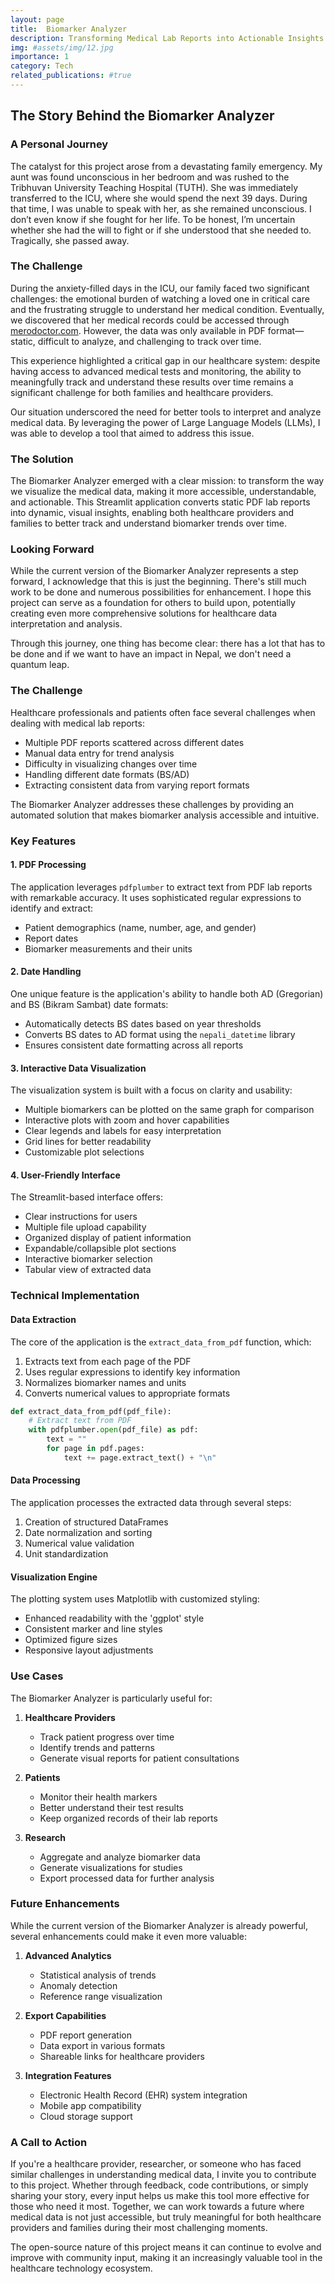 ```yaml
---
layout: page
title:  Biomarker Analyzer 
description: Transforming Medical Lab Reports into Actionable Insights
img: #assets/img/12.jpg
importance: 1
category: Tech
related_publications: #true
---
```

## The Story Behind the Biomarker Analyzer

### A Personal Journey

The catalyst for this project arose from a devastating family emergency. My aunt was found unconscious in her bedroom and was rushed to the Tribhuvan University Teaching Hospital (TUTH). She was immediately transferred to the ICU, where she would spend the next 39 days. During that time, I was unable to speak with her, as she remained unconscious. I don’t even know if she fought for her life. To be honest, I’m uncertain whether she had the will to fight or if she understood that she needed to. Tragically, she passed away.

### The Challenge

During the anxiety-filled days in the ICU, our family faced two significant challenges: the emotional burden of watching a loved one in critical care and the frustrating struggle to understand her medical condition. Eventually, we discovered that her medical records could be accessed through [merodoctor.com](https://labreport.merodoctor.com/). However, the data was only available in PDF format—static, difficult to analyze, and challenging to track over time.

This experience highlighted a critical gap in our healthcare system: despite having access to advanced medical tests and monitoring, the ability to meaningfully track and understand these results over time remains a significant challenge for both families and healthcare providers.

Our situation underscored the need for better tools to interpret and analyze medical data. By leveraging the power of Large Language Models (LLMs), I was able to develop a tool that aimed to address this issue.

### The Solution

The Biomarker Analyzer emerged with a clear mission: to transform the way we visualize the medical data, making it more accessible, understandable, and actionable. This Streamlit application converts static PDF lab reports into dynamic, visual insights, enabling both healthcare providers and families to better track and understand biomarker trends over time.

### Looking Forward

While the current version of the Biomarker Analyzer represents a step forward, I acknowledge that this is just the beginning. There's still much work to be done and numerous possibilities for enhancement. I hope this project can serve as a foundation for others to build upon, potentially creating even more comprehensive solutions for healthcare data interpretation and analysis.

Through this journey, one thing has become clear: there has a lot that has to be done and if we want to have an impact in Nepal, we don't need a quantum leap. 

### The Challenge

Healthcare professionals and patients often face several challenges when dealing with medical lab reports:

- Multiple PDF reports scattered across different dates
- Manual data entry for trend analysis
- Difficulty in visualizing changes over time
- Handling different date formats (BS/AD)
- Extracting consistent data from varying report formats

The Biomarker Analyzer addresses these challenges by providing an automated solution that makes biomarker analysis accessible and intuitive.

### Key Features

#### 1. PDF Processing
The application leverages `pdfplumber` to extract text from PDF lab reports with remarkable accuracy. It uses sophisticated regular expressions to identify and extract:
- Patient demographics (name, number, age, and gender)
- Report dates
- Biomarker measurements and their units

#### 2. Date Handling
One unique feature is the application's ability to handle both AD (Gregorian) and BS (Bikram Sambat) date formats:
- Automatically detects BS dates based on year thresholds
- Converts BS dates to AD format using the `nepali_datetime` library
- Ensures consistent date formatting across all reports

#### 3. Interactive Data Visualization
The visualization system is built with a focus on clarity and usability:
- Multiple biomarkers can be plotted on the same graph for comparison
- Interactive plots with zoom and hover capabilities
- Clear legends and labels for easy interpretation
- Grid lines for better readability
- Customizable plot selections

#### 4. User-Friendly Interface
The Streamlit-based interface offers:
- Clear instructions for users
- Multiple file upload capability
- Organized display of patient information
- Expandable/collapsible plot sections
- Interactive biomarker selection
- Tabular view of extracted data

### Technical Implementation

#### Data Extraction
The core of the application is the `extract_data_from_pdf` function, which:
1. Extracts text from each page of the PDF
2. Uses regular expressions to identify key information
3. Normalizes biomarker names and units
4. Converts numerical values to appropriate formats

```python
def extract_data_from_pdf(pdf_file):
    # Extract text from PDF
    with pdfplumber.open(pdf_file) as pdf:
        text = ""
        for page in pdf.pages:
            text += page.extract_text() + "\n"
```

#### Data Processing
The application processes the extracted data through several steps:
1. Creation of structured DataFrames
2. Date normalization and sorting
3. Numerical value validation
4. Unit standardization

#### Visualization Engine
The plotting system uses Matplotlib with customized styling:
- Enhanced readability with the 'ggplot' style
- Consistent marker and line styles
- Optimized figure sizes
- Responsive layout adjustments

### Use Cases

The Biomarker Analyzer is particularly useful for:

1. **Healthcare Providers**
   - Track patient progress over time
   - Identify trends and patterns
   - Generate visual reports for patient consultations

2. **Patients**
   - Monitor their health markers
   - Better understand their test results
   - Keep organized records of their lab reports

3. **Research**
   - Aggregate and analyze biomarker data
   - Generate visualizations for studies
   - Export processed data for further analysis

### Future Enhancements

While the current version of the Biomarker Analyzer is already powerful, several enhancements could make it even more valuable:

1. **Advanced Analytics**
   - Statistical analysis of trends
   - Anomaly detection
   - Reference range visualization

2. **Export Capabilities**
   - PDF report generation
   - Data export in various formats
   - Shareable links for healthcare providers

3. **Integration Features**
   - Electronic Health Record (EHR) system integration
   - Mobile app compatibility
   - Cloud storage support

### A Call to Action
If you're a healthcare provider, researcher, or someone who has faced similar challenges in understanding medical data, I invite you to contribute to this project. Whether through feedback, code contributions, or simply sharing your story, every input helps us make this tool more effective for those who need it most.
Together, we can work towards a future where medical data is not just accessible, but truly meaningful for both healthcare providers and families during their most challenging moments.

The open-source nature of this project means it can continue to evolve and improve with community input, making it an increasingly valuable tool in the healthcare technology ecosystem.
